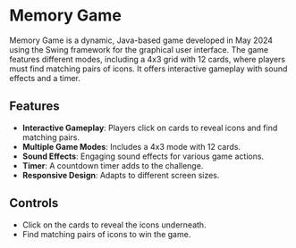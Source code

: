 # Memory Game

Memory Game is a dynamic, Java-based game developed in May 2024 using the Swing framework for the graphical user interface. The game features different modes, including a 4x3 grid with 12 cards, where players must find matching pairs of icons. It offers interactive gameplay with sound effects and a timer.

## Features
- **Interactive Gameplay**: Players click on cards to reveal icons and find matching pairs.
- **Multiple Game Modes**: Includes a 4x3 mode with 12 cards.
- **Sound Effects**: Engaging sound effects for various game actions.
- **Timer**: A countdown timer adds to the challenge.
- **Responsive Design**: Adapts to different screen sizes.

## Controls
- Click on the cards to reveal the icons underneath.
- Find matching pairs of icons to win the game.
